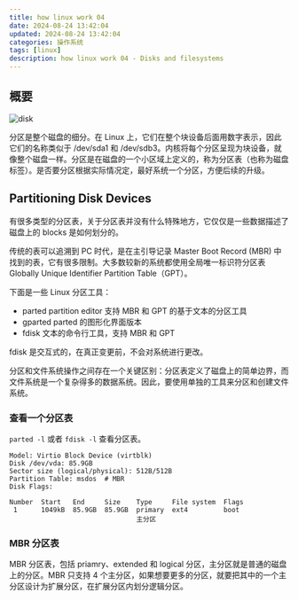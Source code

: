 ```yaml
---
title: how linux work 04
date: 2024-08-24 13:42:04
updated: 2024-08-24 13:42:04
categories: 操作系统
tags: [linux]
description: how linux work 04 - Disks and filesystems 
---
```


## 概要
![disk](disk.png)

分区是整个磁盘的细分。在 Linux 上，它们在整个块设备后面用数字表示，因此它们的名称类似于 /dev/sda1 和 /dev/sdb3。内核将每个分区呈现为块设备，就像整个磁盘一样。分区是在磁盘的一个小区域上定义的，称为分区表（也称为磁盘标签）。是否要分区根据实际情况定，最好系统一个分区，方便后续的升级。

## Partitioning Disk Devices
有很多类型的分区表，关于分区表并没有什么特殊地方，它仅仅是一些数据描述了磁盘上的 blocks 是如何划分的。

传统的表可以追溯到 PC 时代，是在主引导记录 Master Boot Record (MBR) 中找到的表，它有很多限制。大多数较新的系统都使用全局唯一标识符分区表 Globally Unique Identifier Partition Table（GPT）。

下面是一些 Linux 分区工具：
- parted partition editor 支持 MBR 和 GPT 的基于文本的分区工具
- gparted parted 的图形化界面版本
- fdisk 文本的命令行工具，支持 MBR 和 GPT

fdisk 是交互式的，在真正变更前，不会对系统进行更改。

分区和文件系统操作之间存在一个关键区别：分区表定义了磁盘上的简单边界，而文件系统是一个复杂得多的数据系统。因此，要使用单独的工具来分区和创建文件系统。

### 查看一个分区表
`parted -l` 或者 `fdisk -l` 查看分区表。

```shell
Model: Virtio Block Device (virtblk)
Disk /dev/vda: 85.9GB
Sector size (logical/physical): 512B/512B
Partition Table: msdos  # MBR
Disk Flags: 

Number  Start   End     Size    Type     File system  Flags
 1      1049kB  85.9GB  85.9GB  primary  ext4         boot
                                主分区
```

### MBR 分区表
MBR 分区表，包括 priamry、extended 和 logical 分区，主分区就是普通的磁盘上的分区。MBR 只支持 4 个主分区，如果想要更多的分区，就要把其中的一个主分区设计为扩展分区，在扩展分区内划分逻辑分区。